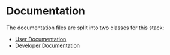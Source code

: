 # Documentation

The documentation files are split into two classes for this stack:

- [User Documentation](User/Readme.md)
- [Developer Documentation](Developer/Readme.md)